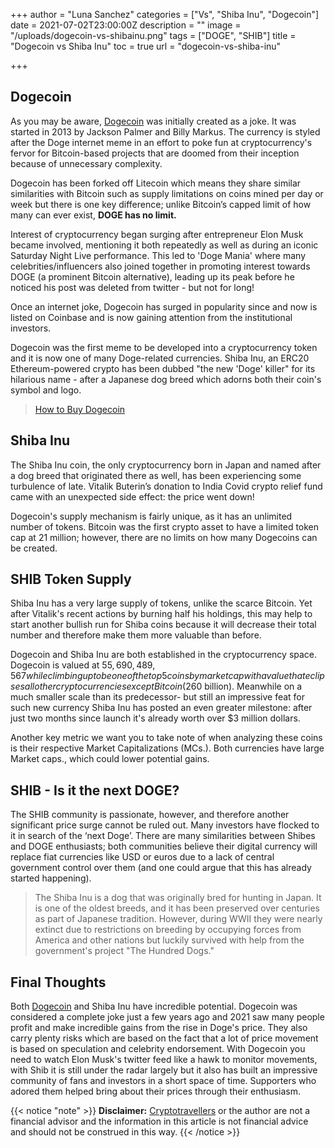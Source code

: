+++
author = "Luna Sanchez"
categories = ["Vs", "Shiba Inu", "Dogecoin"]
date = 2021-07-02T23:00:00Z
description = ""
image = "/uploads/dogecoin-vs-shibainu.png"
tags = ["DOGE", "SHIB"]
title = "Dogecoin vs Shiba Inu"
toc = true
url = "dogecoin-vs-shiba-inu"

+++
## Dogecoin

As you may be aware, [Dogecoin](https://cryptotravellers.com/buy-dogecoin/) was initially created as a joke. It was started in 2013 by Jackson Palmer and Billy Markus. The currency is styled after the Doge internet meme in an effort to poke fun at cryptocurrency's fervor for Bitcoin-based projects that are doomed from their inception because of unnecessary complexity.  

Dogecoin has been forked off Litecoin which means they share similar similarities with Bitcoin such as supply limitations on coins mined per day or week but there is one key difference; unlike Bitcoin’s capped limit of how many can ever exist, **DOGE has no limit.**

Interest of cryptocurrency began surging after entrepreneur Elon Musk became involved, mentioning it both repeatedly as well as during an iconic Saturday Night Live performance. This led to 'Doge Mania' where many celebrities/influencers also joined together in promoting interest towards DOGE (a prominent Bitcoin alternative), leading up its peak before he noticed his post was deleted from twitter - but not for long!

Once an internet joke, Dogecoin has surged in popularity since and now is listed on Coinbase and is now gaining attention from the institutional investors.

Dogecoin was the first meme to be developed into a cryptocurrency token and it is now one of many Doge-related currencies. Shiba Inu, an ERC20 Ethereum-powered crypto has been dubbed "the new 'Doge' killer" for its hilarious name - after a Japanese dog breed which adorns both their coin's symbol and logo.

> [How to Buy Dogecoin](https://cryptotravellers.com/buy-dogecoin/)

## Shiba Inu

The Shiba Inu coin, the only cryptocurrency born in Japan and named after a dog breed that originated there as well, has been experiencing some turbulence of late. Vitalik Buterin’s donation to India Covid crypto relief fund came with an unexpected side effect: the price went down!

Dogecoin's supply mechanism is fairly unique, as it has an unlimited number of tokens. Bitcoin was the first crypto asset to have a limited token cap at 21 million; however, there are no limits on how many Dogecoins can be created.

## SHIB Token Supply

Shiba Inu has a very large supply of tokens, unlike the scarce Bitcoin. Yet after Vitalik's recent actions by burning half his holdings, this may help to start another bullish run for Shiba coins because it will decrease their total number and therefore make them more valuable than before.

Dogecoin and Shiba Inu are both established in the cryptocurrency space. Dogecoin is valued at $55,690,489,567 while climbing up to be one of the top 5 coins by market cap with a value that eclipses all other cryptocurrencies except Bitcoin ($260 billion). Meanwhile on a much smaller scale than its predecessor- but still an impressive feat for such new currency Shiba Inu has posted an even greater milestone: after just two months since launch it's already worth over $3 million dollars.

Another key metric we want you to take note of when analyzing these coins is their respective Market Capitalizations (MCs.). Both currencies have large Market caps., which could lower potential gains.

## SHIB - Is it the next DOGE?

The SHIB community is passionate, however, and therefore another significant price surge cannot be ruled out. Many investors have flocked to it in search of the ‘next Doge’. There are many similarities between Shibes and DOGE enthusiasts; both communities believe their digital currency will replace fiat currencies like USD or euros due to a lack of central government control over them (and one could argue that this has already started happening).

> The Shiba Inu is a dog that was originally bred for hunting in Japan. It is one of the oldest breeds, and it has been preserved over centuries as part of Japanese tradition. However, during WWII they were nearly extinct due to restrictions on breeding by occupying forces from America and other nations but luckily survived with help from the government's project "The Hundred Dogs."

## Final Thoughts

Both [Dogecoin](https://cryptotravellers.com/buy-dogecoin/) and Shiba Inu have incredible potential. Dogecoin was considered a complete joke just a few years ago and 2021 saw many people profit and make incredible gains from the rise in Doge's price.  They also carry plenty risks which are based on the fact that a lot of price movement is based on speculation and celebrity endorsement.  With Dogecoin you need to watch Elon Musk's twitter feed like a hawk to monitor movements, with Shib it is still under the radar largely but it also has built an impressive community of fans and investors in a short space of time.  Supporters who adored them helped bring about their prices through their enthusiasm.

{{< notice "note" >}} **Disclaimer:** [Cryptotravellers](https://cryptotravellers.com) or the author are not a financial advisor and the information in this article is not financial advice and should not be construed in this way. {{< /notice >}}